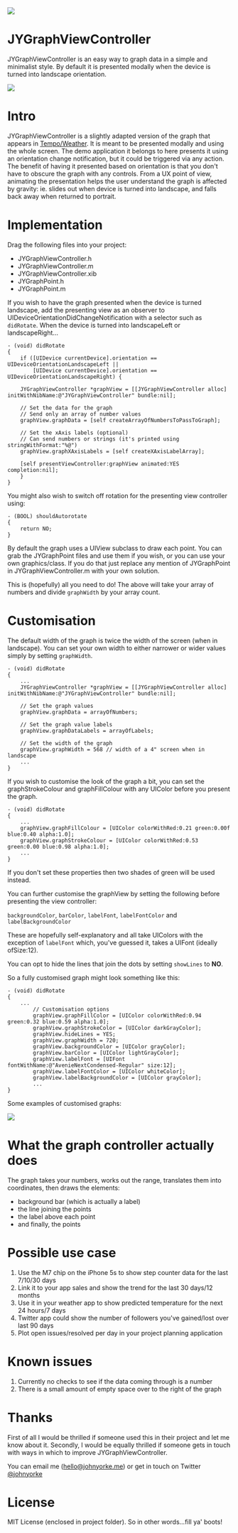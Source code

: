 <img src="https://raw.github.com/johnyorke/JYGraphViewController/master/JYGraphViewController/Screenshots/photo.jpg">

# JYGraphViewController

JYGraphViewController is an easy way to graph data in a simple and minimalist style. By default it is presented modally when the device is turned into landscape orientation.

<img src="https://raw.github.com/johnyorke/JYGraphViewController/master/JYGraphViewController/Screenshots/screenshotOne.png">

# Intro

JYGraphViewController is a slightly adapted version of the graph that appears in [Tempo/Weather](http://www.tempoweatherapp.com). It is meant to be presented modally and using the whole screen. The demo application it belongs to here presents it using an orientation change notification, but it could be triggered via any action. The benefit of having it presented based on orientation is that you don't have to obscure the graph with any controls. From a UX point of view, animating the presentation helps the user understand the graph is affected by gravity: ie. slides out when device is turned into landscape, and falls back away when returned to portrait.

# Implementation

Drag the following files into your project:

* JYGraphViewController.h
* JYGraphViewController.m
* JYGraphViewController.xib
* JYGraphPoint.h
* JYGraphPoint.m

If you wish to have the graph presented when the device is turned landscape, add the presenting view as an observer to UIDeviceOrientationDidChangeNotification with a selector such as `didRotate`. When the device is turned into landscapeLeft or landscapeRight...

```obj-c
- (void) didRotate
{
    if ([UIDevice currentDevice].orientation == UIDeviceOrientationLandscapeLeft ||
        [UIDevice currentDevice].orientation == UIDeviceOrientationLandscapeRight) {

    JYGraphViewController *graphView = [[JYGraphViewController alloc] initWithNibName:@"JYGraphViewController" bundle:nil];

    // Set the data for the graph
    // Send only an array of number values
    graphView.graphData = [self createArrayOfNumbersToPassToGraph];

    // Set the xAxis labels (optional)
    // Can send numbers or strings (it's printed using stringWithFormat:"%@")
    graphView.graphXAxisLabels = [self createXAxisLabelArray];

    [self presentViewController:graphView animated:YES completion:nil];
    }
}
```

You might also wish to switch off rotation for the presenting view controller using:

```obj-c
- (BOOL) shouldAutorotate
{
    return NO;
}
```

By default the graph uses a UIView subclass to draw each point. You can grab the JYGraphPoint files and use them if you wish, or you can use your own graphics/class. If you do that just replace any mention of JYGraphPoint in JYGraphViewController.m with your own solution.

This is (hopefully) all you need to do! The above will take your array of numbers and divide `graphWidth` by your array count.

# Customisation

The default width of the graph is twice the width of the screen (when in landscape). You can set your own width to either narrower or wider values simply by setting `graphWidth`.

```obj-c
- (void) didRotate
{
    ...
    JYGraphViewController *graphView = [[JYGraphViewController alloc] initWithNibName:@"JYGraphViewController" bundle:nil];

    // Set the graph values
    graphView.graphData = arrayOfNumbers;

    // Set the graph value labels
    graphView.graphDataLabels = arrayOfLabels;

    // Set the width of the graph
    graphView.graphWidth = 568 // width of a 4" screen when in landscape
    ...
}
```

If you wish to customise the look of the graph a bit, you can set the graphStrokeColour and graphFillColour with any UIColor before you present the graph.

```obj-c
- (void) didRotate
{
    ...
    graphView.graphFillColour = [UIColor colorWithRed:0.21 green:0.00f blue:0.40 alpha:1.0];
    graphView.graphStrokeColour = [UIColor colorWithRed:0.53 green:0.00 blue:0.98 alpha:1.0];
    ...
}
```

If you don't set these properties then two shades of green will be used instead.

You can further customise the graphView by setting the following before presenting the view controller:

`backgroundColor`, `barColor`, `labelFont`, `labelFontColor` and `labelBackgroundColor`

These are hopefully self-explanatory and all take UIColors with the exception of `labelFont` which, you've guessed it, takes a UIFont (ideally ofSize:12).

You can opt to hide the lines that join the dots by setting `showLines` to **NO**.

So a fully customised graph might look something like this:

```obj-c
- (void) didRotate
{
    ...
        // Customisation options
        graphView.graphFillColor = [UIColor colorWithRed:0.94 green:0.32 blue:0.59 alpha:1.0];
        graphView.graphStrokeColor = [UIColor darkGrayColor];
        graphView.hideLines = YES;
        graphView.graphWidth = 720;
        graphView.backgroundColor = [UIColor grayColor];
        graphView.barColor = [UIColor lightGrayColor];
        graphView.labelFont = [UIFont fontWithName:@"AvenieNextCondensed-Regular" size:12];
        graphView.labelFontColor = [UIColor whiteColor];
        graphView.labelBackgroundColor = [UIColor grayColor];
        ...
}
```

Some examples of customised graphs:

<img src="https://raw.github.com/johnyorke/JYGraphViewController/master/JYGraphViewController/Screenshots/graphs.gif">


# What the graph controller actually does

The graph takes your numbers, works out the range, translates them into coordinates, then draws the elements:
* background bar (which is actually a label)
* the line joining the points
* the label above each point
* and finally, the points

# Possible use case

1. Use the M7 chip on the iPhone 5s to show step counter data for the last 7/10/30 days
2. Link it to your app sales and show the trend for the last 30 days/12 months
3. Use it in your weather app to show predicted temperature for the next 24 hours/7 days
4. Twitter app could show the number of followers you've gained/lost over last 90 days
5. Plot open issues/resolved per day in your project planning application

# Known issues

1. Currently no checks to see if the data coming through is a number
2. There is a small amount of empty space over to the right of the graph

# Thanks

First of all I would be thrilled if someone used this in their project and let me know about it. Secondly, I would be equally thrilled if someone gets in touch with ways in which to improve JYGraphViewController.

You can email me ([hello@johnyorke.me](mailto:hello@johnyorke.me)) or get in touch on Twitter [@johnyorke](http://www.twitter.com/johnyorke)

# License

MIT License (enclosed in project folder). So in other words...fill ya' boots!
